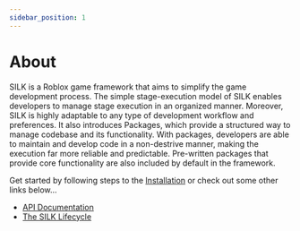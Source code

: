 ```yaml
---
sidebar_position: 1
---
```


# About

SILK is a Roblox game framework that aims to simplify the game development process. The simple stage-execution model of SILK enables developers to manage stage execution in an organized manner. Moreover, SILK is highly adaptable to any type of development workflow and preferences. It also introduces Packages, which provide a structured way to manage codebase and its functionality. With packages, developers are able to maintain and develop code in a non-destrive manner, making the execution far more reliable and predictable. Pre-written packages that provide core functionality are also included by default in the framework.

Get started by following steps to the [Installation](/docs/getting_started/installation) or check out some other links below...

- [API Documentation](/api/Silk)
- [The SILK Lifecycle](/docs/lifecycle)